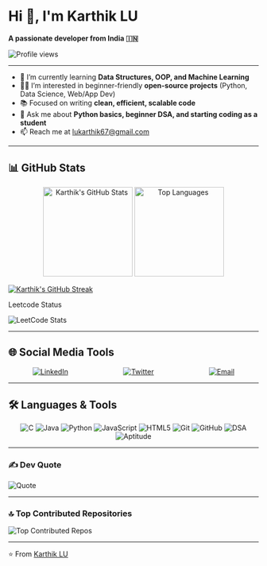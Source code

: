 # Hi 👋, I'm Karthik LU  

**A passionate developer from India 🇮🇳**

![Profile views](https://komarev.com/ghpvc/?username=lukarthik67&color=blue&style=for-the-badge)

---

- 🌱 I’m currently learning **Data Structures, OOP, and Machine Learning**  
- 👨‍💻 I’m interested in beginner-friendly **open-source projects** (Python, Data Science, Web/App Dev)  
- 📚 Focused on writing **clean, efficient, scalable code**  
- 💬 Ask me about **Python basics, beginner DSA, and starting coding as a student**  
- 📫 Reach me at [lukarthik67@gmail.com](mailto:lukarthik67@gmail.com)   

---

## 📊 GitHub Stats

<p align="center">
  <img src="https://github-readme-stats.vercel.app/api?username=lukarthik67&show_icons=true&theme=radical&count_private=true&include_all_commits=true" alt="Karthik's GitHub Stats" height="180em" />
  <img src="https://github-readme-stats.vercel.app/api/top-langs/?username=lukarthik67&layout=compact&theme=radical" alt="Top Languages" height="180em" />
</p>

[![Karthik's GitHub Streak](https://github-readme-streak-stats.herokuapp.com/?user=lukarthik67&theme=radical)](https://github.com/lukarthik67)

Leetcode Status   

![LeetCode Stats](https://leetcard.jacoblin.cool/2028_google)  


---

## 🌐 Social Media Tools

<p align="center" style="display: flex; gap: 111px; flex-wrap: wrap; justify-content: center;">
  <a href="https://www.linkedin.com/in/karthik-lu-530534328" target="_blank">     
    <img src="https://img.shields.io/badge/LinkedIn-%230077B5.svg?logo=linkedin&logoColor=white&style=flat" alt="LinkedIn" />  
  </a>  
  <a href="https://x.com/LuKarthik94277" target="_blank">    
    <img src="https://img.shields.io/badge/Twitter-%23000000.svg?logo=twitter&logoColor=white&style=flat" alt="Twitter" />
  </a>
  <a href="mailto:lukarthik67@gmail.com">
        <img src="https://img.shields.io/badge/Email-D14836?logo=gmail&logoColor=white&style=flat" alt="Email" />
  </a>
</p>

---

## 🛠️ Languages & Tools

<p align="center">
  <!-- Programming Languages -->
  <img src="https://img.shields.io/badge/C-%2300599C.svg?logo=c&logoColor=white&style=flat" alt="C" />  
  <img src="https://img.shields.io/badge/Java-%23ED8B00.svg?logo=openjdk&logoColor=white&style=flat" alt="Java" />
  <img src="https://img.shields.io/badge/Python-3670A0?logo=python&logoColor=ffdd54&style=flat" alt="Python" />
  <img src="https://img.shields.io/badge/JavaScript-%23323330.svg?logo=javascript&logoColor=%23F7DF1E&style=flat" alt="JavaScript" />
  <img src="https://img.shields.io/badge/HTML5-%23E34F26.svg?logo=html5&logoColor=white&style=flat" alt="HTML5" />  

  <!-- Tools -->
  <img src="https://img.shields.io/badge/Git-%23F05033.svg?logo=git&logoColor=white&style=flat" alt="Git" />
  <img src="https://img.shields.io/badge/GitHub-%23121011.svg?logo=github&logoColor=white&style=flat" alt="GitHub" />

  <!-- Skills -->
  <img src="https://img.shields.io/badge/DSA-%23FF6F61.svg?style=flat" alt="DSA" />
  <img src="https://img.shields.io/badge/Aptitude-%236A5ACD.svg?style=flat" alt="Aptitude" />
</p>

---

### ✍️ Dev Quote

![Quote](https://quotes-github-readme.vercel.app/api?type=horizontal&theme=radical)

---

### 🔝 Top Contributed Repositories

![Top Contributed Repos](https://github-contributor-stats.vercel.app/api?username=lukarthik67&limit=5&theme=radical&combine_all_yearly_contributions=true)

---

⭐️ From [Karthik LU](https://github.com/lukarthik67)



